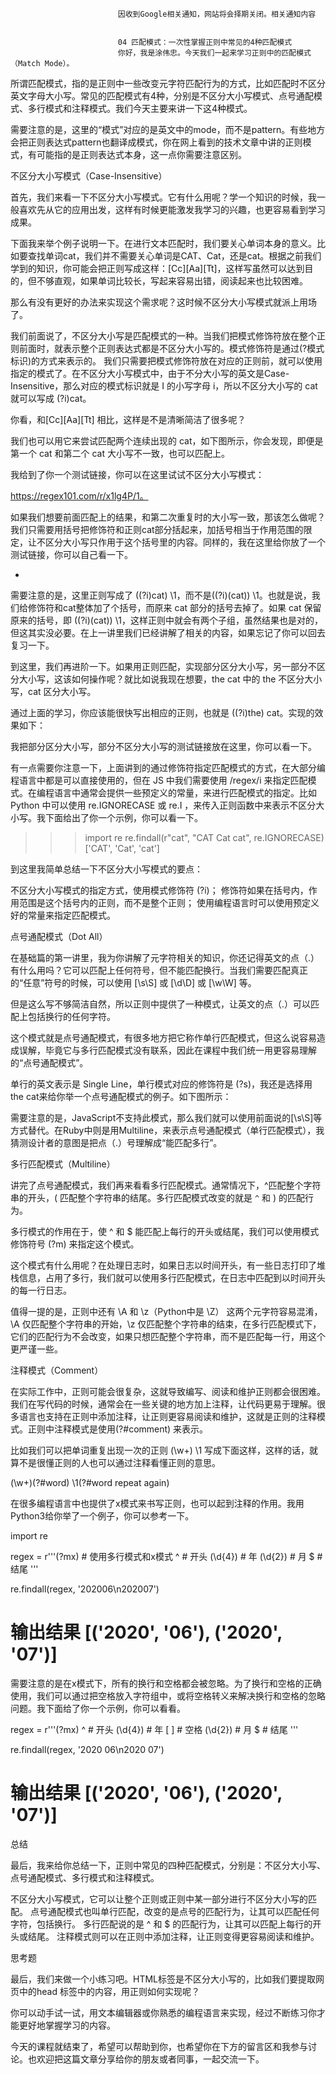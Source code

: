 
                            
                            因收到Google相关通知，网站将会择期关闭。相关通知内容
                            
                            
                            04 匹配模式：一次性掌握正则中常见的4种匹配模式
                            你好，我是涂伟忠。今天我们一起来学习正则中的匹配模式（Match Mode）。

所谓匹配模式，指的是正则中一些改变元字符匹配行为的方式，比如匹配时不区分英文字母大小写。常见的匹配模式有4种，分别是不区分大小写模式、点号通配模式、多行模式和注释模式。我们今天主要来讲一下这4种模式。

需要注意的是，这里的“模式”对应的是英文中的mode，而不是pattern。有些地方会把正则表达式pattern也翻译成模式，你在网上看到的技术文章中讲的正则模式，有可能指的是正则表达式本身，这一点你需要注意区别。

不区分大小写模式（Case-Insensitive）

首先，我们来看一下不区分大小写模式。它有什么用呢？学一个知识的时候，我一般喜欢先从它的应用出发，这样有时候更能激发我学习的兴趣，也更容易看到学习成果。

下面我来举个例子说明一下。在进行文本匹配时，我们要关心单词本身的意义。比如要查找单词cat，我们并不需要关心单词是CAT、Cat，还是cat。根据之前我们学到的知识，你可能会把正则写成这样：[Cc][Aa][Tt]，这样写虽然可以达到目的，但不够直观，如果单词比较长，写起来容易出错，阅读起来也比较困难。



那么有没有更好的办法来实现这个需求呢？这时候不区分大小写模式就派上用场了。

我们前面说了，不区分大小写是匹配模式的一种。当我们把模式修饰符放在整个正则前面时，就表示整个正则表达式都是不区分大小写的。模式修饰符是通过(?模式标识)的方式来表示的。 我们只需要把模式修饰符放在对应的正则前，就可以使用指定的模式了。在不区分大小写模式中，由于不分大小写的英文是Case-Insensitive，那么对应的模式标识就是 I 的小写字母 i，所以不区分大小写的 cat 就可以写成 (?i)cat。



你看，和[Cc][Aa][Tt] 相比，这样是不是清晰简洁了很多呢？

我们也可以用它来尝试匹配两个连续出现的 cat，如下图所示，你会发现，即便是第一个 cat 和第二个 cat 大小写不一致，也可以匹配上。



我给到了你一个测试链接，你可以在这里试试不区分大小写模式：

https://regex101.com/r/x1lg4P/1。

如果我们想要前面匹配上的结果，和第二次重复时的大小写一致，那该怎么做呢？我们只需要用括号把修饰符和正则cat部分括起来，加括号相当于作用范围的限定，让不区分大小写只作用于这个括号里的内容。同样的，我在这里给你放了一个测试链接，你可以自己看一下。

-
需要注意的是，这里正则写成了 ((?i)cat) \1，而不是((?i)(cat)) \1。也就是说，我们给修饰符和cat整体加了个括号，而原来 cat 部分的括号去掉了。如果 cat 保留原来的括号，即 ((?i)(cat)) \1，这样正则中就会有两个子组，虽然结果也是对的，但这其实没必要。在上一讲里我们已经讲解了相关的内容，如果忘记了你可以回去复习一下。

到这里，我们再进阶一下。如果用正则匹配，实现部分区分大小写，另一部分不区分大小写，这该如何操作呢？就比如说我现在想要，the cat 中的 the 不区分大小写，cat 区分大小写。

通过上面的学习，你应该能很快写出相应的正则，也就是 ((?i)the) cat。实现的效果如下：



我把部分区分大小写，部分不区分大小写的测试链接放在这里，你可以看一下。

有一点需要你注意一下，上面讲到的通过修饰符指定匹配模式的方式，在大部分编程语言中都是可以直接使用的，但在 JS 中我们需要使用 /regex/i 来指定匹配模式。在编程语言中通常会提供一些预定义的常量，来进行匹配模式的指定。比如 Python 中可以使用 re.IGNORECASE 或 re.I ，来传入正则函数中来表示不区分大小写。我下面给出了你一个示例，你可以看一下。

>>> import re
>>> re.findall(r"cat", "CAT Cat cat", re.IGNORECASE)
['CAT', 'Cat', 'cat']


到这里我简单总结一下不区分大小写模式的要点：


不区分大小写模式的指定方式，使用模式修饰符 (?i)；
修饰符如果在括号内，作用范围是这个括号内的正则，而不是整个正则；
使用编程语言时可以使用预定义好的常量来指定匹配模式。


点号通配模式（Dot All）

在基础篇的第一讲里，我为你讲解了元字符相关的知识，你还记得英文的点（.）有什么用吗？它可以匹配上任何符号，但不能匹配换行。当我们需要匹配真正的“任意”符号的时候，可以使用 [\s\S] 或 [\d\D] 或 [\w\W] 等。



但是这么写不够简洁自然，所以正则中提供了一种模式，让英文的点（.）可以匹配上包括换行的任何字符。

这个模式就是点号通配模式，有很多地方把它称作单行匹配模式，但这么说容易造成误解，毕竟它与多行匹配模式没有联系，因此在课程中我们统一用更容易理解的“点号通配模式”。

单行的英文表示是 Single Line，单行模式对应的修饰符是 (?s)，我还是选择用the cat来给你举一个点号通配模式的例子。如下图所示：



需要注意的是，JavaScript不支持此模式，那么我们就可以使用前面说的[\s\S]等方式替代。在Ruby中则是用Multiline，来表示点号通配模式（单行匹配模式），我猜测设计者的意图是把点（.）号理解成“能匹配多行”。

多行匹配模式（Multiline）

讲完了点号通配模式，我们再来看看多行匹配模式。通常情况下，^匹配整个字符串的开头，\( 匹配整个字符串的结尾。多行匹配模式改变的就是 `^` 和 \) 的匹配行为。



多行模式的作用在于，使 ^ 和 $ 能匹配上每行的开头或结尾，我们可以使用模式修饰符号 (?m) 来指定这个模式。



这个模式有什么用呢？在处理日志时，如果日志以时间开头，有一些日志打印了堆栈信息，占用了多行，我们就可以使用多行匹配模式，在日志中匹配到以时间开头的每一行日志。

值得一提的是，正则中还有 \A 和 \z（Python中是 \Z） 这两个元字符容易混淆，\A 仅匹配整个字符串的开始，\z 仅匹配整个字符串的结束，在多行匹配模式下，它们的匹配行为不会改变，如果只想匹配整个字符串，而不是匹配每一行，用这个更严谨一些。

注释模式（Comment）

在实际工作中，正则可能会很复杂，这就导致编写、阅读和维护正则都会很困难。我们在写代码的时候，通常会在一些关键的地方加上注释，让代码更易于理解。很多语言也支持在正则中添加注释，让正则更容易阅读和维护，这就是正则的注释模式。正则中注释模式是使用(?#comment) 来表示。

比如我们可以把单词重复出现一次的正则 (\w+) \1 写成下面这样，这样的话，就算不是很懂正则的人也可以通过注释看懂正则的意思。

(\w+)(?#word) \1(?#word repeat again)




在很多编程语言中也提供了x模式来书写正则，也可以起到注释的作用。我用Python3给你举了一个例子，你可以参考一下。

import re

regex = r'''(?mx)  # 使用多行模式和x模式
^          # 开头
(\d{4})    # 年
(\d{2})    # 月
$          # 结尾
'''

re.findall(regex, '202006\n202007')
# 输出结果 [('2020', '06'), ('2020', '07')]


需要注意的是在x模式下，所有的换行和空格都会被忽略。为了换行和空格的正确使用，我们可以通过把空格放入字符组中，或将空格转义来解决换行和空格的忽略问题。我下面给了你一个示例，你可以看看。

regex = r'''(?mx)
^          # 开头
(\d{4})    # 年
[ ]        # 空格
(\d{2})    # 月
$          # 结尾
'''

re.findall(regex, '2020 06\n2020 07')
# 输出结果 [('2020', '06'), ('2020', '07')]


总结

最后，我来给你总结一下，正则中常见的四种匹配模式，分别是：不区分大小写、点号通配模式、多行模式和注释模式。


不区分大小写模式，它可以让整个正则或正则中某一部分进行不区分大小写的匹配。
点号通配模式也叫单行匹配，改变的是点号的匹配行为，让其可以匹配任何字符，包括换行。
多行匹配说的是 ^ 和 $ 的匹配行为，让其可以匹配上每行的开头或结尾。
注释模式则可以在正则中添加注释，让正则变得更容易阅读和维护。




思考题

最后，我们来做一个小练习吧。HTML标签是不区分大小写的，比如我们要提取网页中的head 标签中的内容，用正则如何实现呢？



你可以动手试一试，用文本编辑器或你熟悉的编程语言来实现，经过不断练习你才能更好地掌握学习的内容。

今天的课程就结束了，希望可以帮助到你，也希望你在下方的留言区和我参与讨论。也欢迎把这篇文章分享给你的朋友或者同事，一起交流一下。

                        
                        
                            
